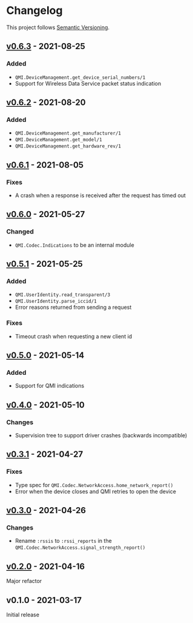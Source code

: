 <!-- markdownlint-disable-file MD024 -->
# Changelog

This project follows [Semantic Versioning](https://semver.org/spec/v2.0.0.html).

## [v0.6.3] - 2021-08-25

### Added

* `QMI.DeviceManagement.get_device_serial_numbers/1`
* Support for Wireless Data Service packet status indication

## [v0.6.2] - 2021-08-20

### Added

* `QMI.DeviceManagement.get_manufacturer/1`
* `QMI.DeviceManagement.get_model/1`
* `QMI.DeviceManagement.get_hardware_rev/1`

## [v0.6.1] - 2021-08-05

### Fixes

* A crash when a response is received after the request has timed out

## [v0.6.0] - 2021-05-27

### Changed

* `QMI.Codec.Indications` to be an internal module

## [v0.5.1] - 2021-05-25

### Added

* `QMI.UserIdentity.read_transparent/3`
* `QMI.UserIdentity.parse_iccid/1`
* Error reasons returned from sending a request

### Fixes

* Timeout crash when requesting a new client id

## [v0.5.0] - 2021-05-14

### Added

* Support for QMI indications

## [v0.4.0] - 2021-05-10

### Changes

* Supervision tree to support driver crashes (backwards incompatible)

## [v0.3.1] - 2021-04-27

### Fixes

* Type spec for `QMI.Codec.NetworkAccess.home_network_report()`
* Error when the device closes and QMI retries to open the device

## [v0.3.0] - 2021-04-26

### Changes

* Rename `:rssis` to `:rssi_reports` in the
 `QMI.Codec.NetworkAccess.signal_strength_report()`

## [v0.2.0] - 2021-04-16

Major refactor

## v0.1.0 - 2021-03-17

Initial release

[v0.6.3]: https://github.com/nerves-networking/qmi/compare/v0.6.2...v0.6.3
[v0.6.2]: https://github.com/nerves-networking/qmi/compare/v0.6.1...v0.6.2
[v0.6.1]: https://github.com/nerves-networking/qmi/compare/v0.6.0...v0.6.1
[v0.6.0]: https://github.com/nerves-networking/qmi/compare/v0.5.0...v0.6.0
[v0.5.1]: https://github.com/nerves-networking/qmi/compare/v0.5.0...v0.5.1
[v0.5.0]: https://github.com/nerves-networking/qmi/compare/v0.4.0...v0.5.0
[v0.4.0]: https://github.com/nerves-networking/qmi/compare/v0.3.1...v0.4.0
[v0.3.1]: https://github.com/nerves-networking/qmi/compare/v0.3.0...v0.3.1
[v0.3.0]: https://github.com/nerves-networking/qmi/compare/v0.2.0...v0.3.0
[v0.2.0]: https://github.com/nerves-networking/qmi/compare/v0.1.0...v0.2.0
